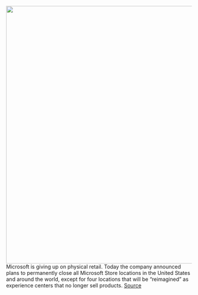 <img src='https://cdn.vox-cdn.com/thumbor/8lnGHGyZ8iRQc0cvOC2YShIvH74=/0x0:3800x2533/1200x800/filters:focal(349x502:957x1110)/cdn.vox-cdn.com/uploads/chorus_image/image/66986020/1084721272.jpg.0.jpg' width='700px' /><br/>
Microsoft is giving up on physical retail. Today the company announced plans to permanently close all Microsoft Store locations in the United States and around the world, except for four locations that will be “reimagined” as experience centers that no longer sell products.
<a href='https://www.theverge.com/2020/6/26/21297400/microsoft-retail-stores-closing-cities-open'> Source <a/>